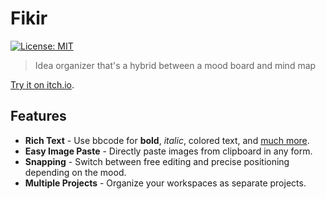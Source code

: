 # Fikir
[![License: MIT](https://img.shields.io/badge/License-MIT-yellow.svg)](https://opensource.org/licenses/MIT)

> Idea organizer that's a hybrid between a mood board and mind map

[Try it on itch.io](https://asheraryam.itch.io/fikir-organizer).

## Features

* **Rich Text** - Use bbcode for **bold**, *italic*, colored text, and [much more](https://docs.godotengine.org/en/stable/tutorials/gui/bbcode_in_richtextlabel.html#reference).
* **Easy Image Paste** - Directly paste images from clipboard in any form. 
* **Snapping** - Switch between free editing and precise positioning depending on the mood.
* **Multiple Projects** - Organize your workspaces as separate projects.
